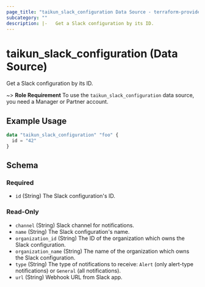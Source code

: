 ```yaml
---
page_title: "taikun_slack_configuration Data Source - terraform-provider-taikun"
subcategory: ""
description: |-   Get a Slack configuration by its ID.
---
```


# taikun_slack_configuration (Data Source)

Get a Slack configuration by its ID.

~> **Role Requirement** To use the `taikun_slack_configuration` data source, you need a Manager or Partner account.

## Example Usage

```terraform
data "taikun_slack_configuration" "foo" {
  id = "42"
}
```

<!-- schema generated by tfplugindocs -->
## Schema

### Required

- `id` (String) The Slack configuration's ID.

### Read-Only

- `channel` (String) Slack channel for notifications.
- `name` (String) The Slack configuration's name.
- `organization_id` (String) The ID of the organization which owns the Slack configuration.
- `organization_name` (String) The name of the organization which owns the Slack configuration.
- `type` (String) The type of notifications to receive: `Alert` (only alert-type notifications) or `General` (all notifications).
- `url` (String) Webhook URL from Slack app.


